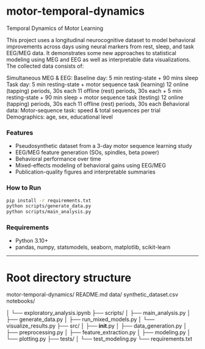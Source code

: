 # motor-temporal-dynamics
Temporal Dynamics of Motor Learning

This project uses a longitudinal neurocognitive dataset to model behavioral improvements across days using neural markers from rest, sleep, and task EEG/MEG data. It demonstrates some new approaches to statistical modeling using MEG and EEG as well as interpretable data visualizations. The collected data consists of:

Simultaneous MEG & EEG:
  Baseline day: 5 min resting-state
                + 90 mins sleep
  Task day:     5 min resting-state
                + motor sequence task (learning)
                  12 online (tapping) periods, 30s each
                  11 offline (rest) periods, 30s each
                + 5 min resting-state
                + 90 min sleep
                + motor sequence task (testing)
                  12 online (tapping) periods, 30s each
                  11 offline (rest) periods, 30s each
  Behavioral data:
    Motor-sequence task: speed & total sequences per trial
    Demographics: age, sex, educational level
  


###  Features
- Pseudosynthetic dataset from a 3-day motor sequence learning study
- EEG/MEG feature generation (SOs, spindles, beta power)
- Behavioral performance over time
- Mixed-effects modeling of behavioral gains using EEG/MEG
- Publication-quality figures and interpretable summaries

### How to Run
```bash
pip install -r requirements.txt
python scripts/generate_data.py
python scripts/main_analysis.py
```

### Requirements
- Python 3.10+
- pandas, numpy, statsmodels, seaborn, matplotlib, scikit-learn

---

# Root directory structure
motor-temporal-dynamics/
README.md
data/
  synthetic_dataset.csv
  notebooks/



│   └── exploratory_analysis.ipynb
├── scripts/
│   ├── main_analysis.py
│   ├── generate_data.py
│   ├── run_mixed_models.py
│   └── visualize_results.py
├── src/
│   ├── __init__.py
│   ├── data_generation.py
│   ├── preprocessing.py
│   ├── feature_extraction.py
│   ├── modeling.py
│   └── plotting.py
├── tests/
│   └── test_modeling.py
└── requirements.txt

